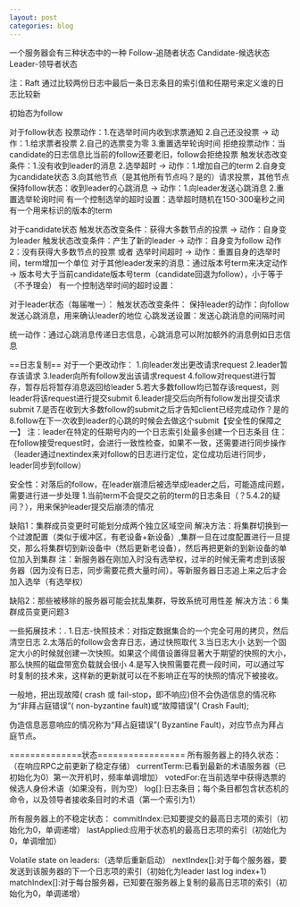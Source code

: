 ```yaml
---
layout: post
categories: blog
---
```

一个服务器会有三种状态中的一种
Follow-追随者状态
Candidate-候选状态
Leader-领导者状态

注：Raft 通过比较两份日志中最后一条日志条目的索引值和任期号来定义谁的日志比较新

初始态为follow

对于follow状态
投票动作：1.在选举时间内收到求票通知 2.自己还没投票 -> 动作：1.给求票者投票 2.自己的选票变为零 3.重置选举轮询时间
拒绝投票动作：当candidate的日志信息比当前的follow还要老旧，follow会拒绝投票
触发状态改变条件：1.没有收到leader的消息 2.选举超时 -> 动作：1.增加自己的term 2.自身变为candidate状态  3.向其他节点（是其他所有节点吗？是的）请求投票，其他节点
保持follow状态：收到leader的心跳消息 -> 动作：1.向leader发送心跳消息 2.重置选举轮询时间
有一个控制选举的超时设置：选举超时随机在150-300毫秒之间
有一个用来标识的版本的term


对于candidate状态
触发状态改变条件：获得大多数节点的投票 -> 动作：自身变为leader
触发状态改变条件：产生了新的leader -> 动作：自身变为follow
动作2：没有获得大多数节点的投票 或者 选举时间超时 -> 动作：重置自身的选举时间，term增加一个单位
对于其他leader发来的消息：通过版本号term来决定动作 -> 版本号大于当前candidate版本号term（candidate回退为follow），小于等于（不予理会）
有一个控制选举时间的超时设置：


对于leader状态（每届唯一）：
触发状态改变条件：
保持leader的动作：向follow发送心跳消息，用来确认leader的地位
心跳发送设置：发送心跳消息的间隔时间


统一动作：通过心跳消息传递日志信息，心跳消息可以附加额外的消息例如日志信息

==日志复制==
对于一个更改动作：
1.向leader发出更改请求request
2.leader暂存该请求
3.leader向所有follow发出该请求request
4.follow对request进行暂存，暂存后将暂存消息返回给leader
5.若大多数follow均已暂存该request，则leader将该request进行提交submit
6.leader提交后向所有follow发出提交请求submit
7.是否在收到大多数follow的submit之后才告知client已经完成动作？是的
8.follow在下一次收到leader的心跳的时候会去做这个submit【安全性的保障之一】
注：leader在特定的任期号内的一个日志索引处最多创建一个日志条目
住：在follow接受request时，会进行一致性检查，如果不一致，还需要进行同步操作（leader通过nextindex来对follow的日志进行定位，定位成功后进行同步，leader同步到follow）


安全性：对落后的follow，在leader崩溃后被选举成leader之后，可能造成问题，需要进行进一步处理
1.当前term不会提交之前的term的日志条目（？5.4.2的疑问？），用来保护leader提交后崩溃的情况


缺陷1：集群成员变更时可能划分成两个独立区域空间
解决方法：将集群切换到一个过渡配置（类似于缓冲区，有老设备+新设备）,集群一旦在过度配置进行一旦提交，那么将集群切到新设备中（然后更新老设备），然后再把更新的到新设备的单位加入到集群
注：新服务器在刚加入时没有选举权，过半的时候无需考虑到该服务器（因为没有日志，同步需要花费大量时间）。等新服务器日志追上来之后才会加入选举（有选举权）

缺陷2：那些被移除的服务器可能会扰乱集群，导致系统可用性差
解决方法：6 集群成员变更问题3



一些拓展技术：.
	1.日志-快照技术：对指定数据集合的一个完全可用的拷贝，然后清空日志
	2.太落后的follow会舍弃日志，通过快照取代
	3.当日志大小 达到一个固定大小的时候就创建一次快照。如果这个阈值设置得显著大于期望的快照的大小， 那么快照的磁盘带宽负载就会很小
	4.是写入快照需要花费一段时间，可以通过写时复制的技术来，这样新的更新就可以在不影响正在写的快照的情况下被接收。





一般地，把出现故障( crash 或 fail-stop，即不响应)但不会伪造信息的情况称为“非拜占庭错误”( non-byzantine fault)或“故障错误”( Crash Fault);

伪造信息恶意响应的情况称为“拜占庭错误”( Byzantine Fault)，对应节点为拜占庭节点。


==============状态=================
所有服务器上的持久状态：（在响应RPC之前更新了稳定存储）
currentTerm:已看到最新的术语服务器（已初始化为0）第一次开机时，频率单调增加）
votedFor:在当前选举中获得选票的候选人身份术语（如果没有，则为空）
log[]:日志条目；每个条目都包含状态机的命令，以及领导者接收条目时的术语（第一个索引为1）

所有服务器上的不稳定状态：
commitIndex:已知要提交的最高日志项的索引（初始化为0，单调递增）
lastApplied:应用于状态机的最高日志项的索引（初始化为0，单调增加）

Volatile state on leaders:（选举后重新启动）
nextIndex[]:对于每个服务器，要发送到该服务器的下一个日志项的索引（初始化为leader last log index+1）
matchIndex[]:对于每台服务器，已知要在服务器上复制的最高日志项的索引（初始化为0，单调递增）